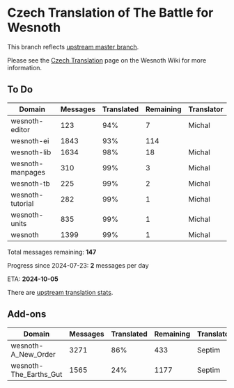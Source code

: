 # Czech Translation of The Battle for Wesnoth

This branch reflects [upstream master branch](https://github.com/wesnoth/wesnoth/tree/master).

Please see the [Czech Translation](https://wiki.wesnoth.org/CzechTranslation) page on the Wesnoth Wiki for more information.

## To Do

Domain | Messages | Translated | Remaining | Translator
------ | -------- | ---------- | --------- | ----------
wesnoth-editor | 123 | 94% | 7 | Michal
wesnoth-ei | 1843 | 93% | 114 |
wesnoth-lib | 1634 | 98% | 18 | Michal
wesnoth-manpages | 310 | 99% | 3 | Michal
wesnoth-tb | 225 | 99% | 2 | Michal
wesnoth-tutorial | 282 | 99% | 1 | Michal
wesnoth-units | 835 | 99% | 1 | Michal
wesnoth | 1399 | 99% | 1 | Michal

Total messages remaining: **147**

Progress since 2024-07-23: **2** messages per day

ETA: **2024-10-05**

There are [upstream translation stats](https://www.wesnoth.org/gettext/?view=langs&version=master&lang=cs).

## Add-ons
Domain | Messages | Translated | Remaining | Translator
------ | -------- | ---------- | --------- | ----------
wesnoth-A_New_Order | 3271 | 86% | 433 | Septim
wesnoth-The_Earths_Gut | 1565 | 24% | 1177 | Septim
